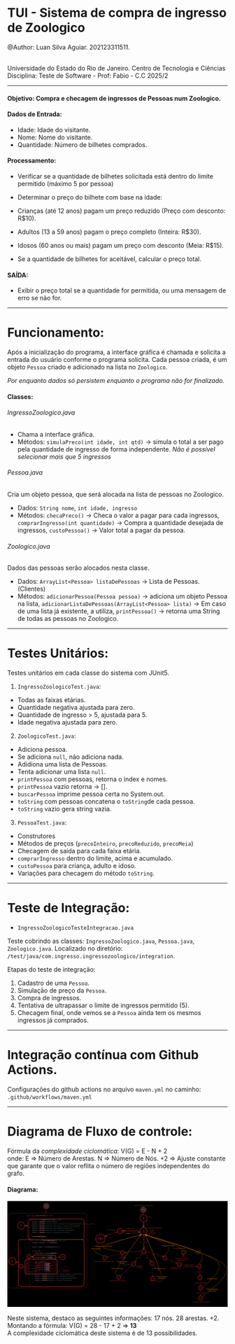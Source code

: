 # TUI - Sistema de compra de ingresso de Zoologico

@Author: Luan Silva Aguiar. 202123311511.

<br> 
Universidade do Estado do Rio de Janeiro. Centro de Tecnologia e Ciências<br>
Disciplina: Teste de Software - Prof: Fabio - C.C 2025/2



----
#### Objetivo: Compra e checagem de ingressos de Pessoas num Zoologico. 

#### Dados de Entrada:
- Idade: Idade do visitante.
- Nome: Nome do visitante.
- Quantidade: Número de bilhetes comprados.

#### Processamento:
- Verificar se a quantidade de bilhetes solicitada está dentro do limite permitido
(máximo 5 por pessoa)

- Determinar o preço do bilhete com base na idade:
 - Crianças (até 12 anos) pagam um preço reduzido (Preço com desconto: R$10).

 - Adultos (13 a 59 anos) pagam o preço completo (Inteira: R$30).

 - Idosos (60 anos ou mais) pagam um preço com desconto (Meia: R$15).

- Se a quantidade de bilhetes for aceitável, calcular o preço total.


#### SAÍDA:
- Exibir o preço total se a quantidade for permitida, ou uma mensagem de erro se não for.
------------

# Funcionamento:

Após a inicialização do programa, a interface gráfica é chamada e solicita a entrada do usuário conforme o programa solicita. Cada pessoa criada, é um objeto `Pessoa` criado e adicionado na lista no `Zoologico`.

*Por enquanto dados só persistem enquanto o programa não for finalizado.* 

#### Classes:
###### IngressoZoologico.java
- Chama a interface gráfica. 
- Métodos: `simulaPreco(int idade, int qtd)` -> simula o total a ser pago pela quantidade de ingresso de forma independente.
*Não é possível selecionar mais que 5 ingressos*

###### Pessoa.java
Cria um objeto pessoa, que será alocada na lista de pessoas no Zoologico.
- Dados: 
`String nome`,
`int idade, ingresso`
- Métodos: 
`checaPreco()` -> Checa o valor a pagar para cada ingressos,
`comprarIngresso(int quantidade)` -> Compra a quantidade desejada de ingressos,
`custoPessoa()` -> Valor total a pagar da pessoa.

###### Zoologico.java
Dados das pessoas serão alocados nesta classe.
- Dados: 
`ArrayList<Pessoa> listaDePessoas` -> Lista de Pessoas. (Clientes)
- Métodos: 
`adicionarPessoa(Pessoa pessoa)` -> adiciona um objeto Pessoa na lista, 
`adicionarListaDePessoas(ArrayList<Pessoa> lista)` -> Em caso de uma lista já existente, a utiliza,
`printPessoa()` -> retorna uma String de todas as pessoas no Zoologico.
-----
# Testes Unitários:
Testes unitários em cada classe do sistema com JUnit5.
1. `IngressoZoologicoTest.java`:

- Todas as faixas etárias.
- Quantidade negativa ajustada para zero.
- Quantidade de ingresso > 5, ajustada para 5.
- Idade negativa ajustada para zero.

2. `ZoologicoTest.java`:

- Adiciona pessoa.
- Se adiciona `null`, não adiciona nada.
- Adidiona uma lista de Pessoas.
- Tenta adicionar uma lista `null`.
- `printPessoa` com pessoas, retorna o index e nomes.
- `printPessoa` vazio retorna -> [].
- `buscarPessoa` imprime pessoa certa no System.out.
- `toString` com pessoas concatena o `toString`de cada pessoa.
- `toString` vazio gera string vazia.

3. `PessoaTest.java`:

- Construtores
- Métodos de preços (`precoInteiro`, `precoReduzido`, `precoMeia`)
- Checagem de saída para cada faixa etária.
- `comprarIngresso` dentro do limite, acima e acumulado.
- `custoPessoa` para criança, adulto e idoso.
- Variações para checagem do método `toString`.
________

# Teste de Integração: 
- `IngressoZoologicoTesteIntegracao.java`

Teste cobrindo as classes: `IngressoZoologico.java`, `Pessoa.java`, `Zoologico.java`.
Localizado no diretório: `/test/java/com.ingresso.ingressozoologico/integration`.

Etapas do teste de integração:
1. Cadastro de uma `Pessoa`.
2. Simulação de preço da `Pessoa`.
3. Compra de ingressos. 
4. Tentativa de ultrapassar o limite de ingressos permitido (5).
5. Checagem final, onde vemos se a `Pessoa` ainda tem os mesmos ingressos já comprados.

--------

# Integração contínua com Github Actions.
Configurações do github actions no arquivo `maven.yml` no caminho: `.github/workflows/maven.yml`

--------

# Diagrama de Fluxo de controle: 

Fórmula da *complexidade ciclomática*:
V(G) = E - N + 2  
onde: 
E => Número de Arestas.
N => Número de Nós.
+2 => Ajuste constante que garante que o valor reflita o número de regiões independentes do grafo.
#### Diagrama:

![Diagrama de Fluxo de Controle: LUAN SILVA AGUIAR.](/DiagramaDeFluxo-LuanSilvaAguiar.png "Autor: LUAN SILVA AGUIAR")

Neste sistema, destaco as seguintes informações:
17 nós.
28 arestas. 
+2.
<br>
Montando a fórmula: V(G) = 28 - 17 + 2 => **13**
<br>
A complexidade ciclomática deste sistema é de 13 possibilidades.



